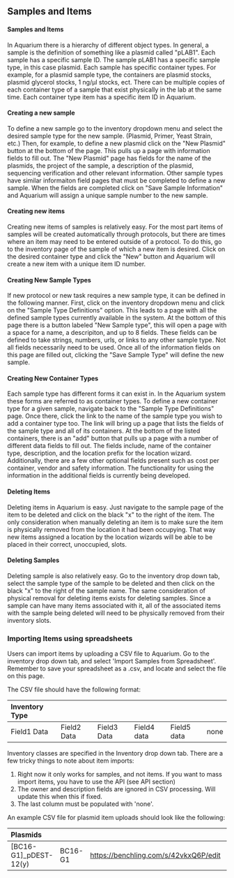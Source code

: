 Samples and Items
---
#### Samples and Items

In Aquarium there is a hierarchy of different object types. In general, a sample is the definition of something like a plasmid called "pLAB1". Each sample has a specific sample ID. The sample pLAB1 has a specific sample type, in this case plasmid. Each sample has specific container types. For example, for a plasmid sample type, the containers are plasmid stocks, plasmid glycerol stocks, 1 ng/µl stocks, ect. There can be multiple copies of each container type of a sample that exist physically in the lab at the same time. Each container type item has a specific item ID in Aquarium.

#### Creating a new sample

To define a new sample go to the inventory dropdown menu and select the desired sample type for the new sample. (Plasmid, Primer, Yeast Strain, etc.) Then, for example, to define a new plasmid click on the "New Plasmid" button at the bottom of the page. This pulls up a page with information fields to fill out. The "New Plasmid" page has fields for the name of the plasmids, the project of the sample, a description of the plasmid, sequencing verification and other relevant information. Other sample types have similar informaiton field pages that must be completed to define a new sample. When the fields are completed click on "Save Sample Information" and Aquarium will assign a unique sample number to the new sample.

#### Creating new items

Creating new items of samples is relatively easy. For the most part items of samples will be created automatically through protocols, but there are times where an item may need to be entered outside of a protocol. To do this, go to the inventory page of the sample of which a new item is desired. Click on the desired container type and click the "New" button and Aquarium will create a new item with a unique item ID number.

#### Creating New Sample Types

If new protocol or new task requires a new sample type, it can be defined in the following manner. First, click on the inventory dropdown menu and click on the "Sample Type Definitions" option. This leads to a page with all the defined sample types currently available in the system. At the bottom of this page there is a button labeled "New Sample type", this will open a page with a space for a name, a descripiton, and up to 8 fields. These fields can be defined to take strings, numbers, urls, or links to any other sample type. Not all fields necessarily need to be used. Once all of the information fields on this page are filled out, clicking the "Save Sample Type" will define the new sample. 

#### Creating New Container Types

Each sample type has different forms it can exist in. In the Aquarium system these forms are referred to as container types. To define a new container type for a given sample, navigate back to the "Sample Type Definitions" page. Once there, click the link to the name of the sample type you wish to add a container type too. The link will bring up a page that lists the fields of the sample type and all of its containers. At the bottom of the listed containers, there is an "add" button that pulls up a page with a number of different data fields to fill out. The fields include, name of the container type, description, and the location prefix for the location wizard. Additionally, there are a few other optional fields present such as cost per container, vendor and safety information. The functionality for using the information in the additional fields is currently being developed. 

#### Deleting Items

Deleting items in Aquarium is easy. Just navigate to the sample page of the item to be deleted and click on the black "x" to the right of the item. The only consideration when manually deleting an item is to make sure the item is physically removed from the location it had been occupying. That way new items assigned a location by the location wizards will be able to be placed in their correct, unoccupied, slots.

#### Deleting Samples

Deleting sample is also relatively easy. Go to the inventory drop down tab, select the sample type of the sample to be deleted and then click on the black "x" to the right of the sample name. The same consideration of physical removal for deleting items exists for deleting samples. Since a sample can have many items associated with it, all of the associated items with the sample being deleted will need to be physically removed from their inventory slots.

### Importing Items using spreadsheets

Users can import items by uploading a CSV file to Aquarium.  Go to the inventory drop down tab, and select 'Import Samples from Spreadsheet'.  Remember to save your spreadsheet as a .csv, and locate and select the file on this page.

The CSV file should have the following format:

| Inventory Type | | | | | |
|:------------- | :------------- | :------------- | :------------- | :------------- | :------------- |
| Field1 Data |  Field2 Data | Field3 Data | Field4 data | Field5 data | none |

Inventory classes are specified in the Inventory drop down tab.  There are a few tricky things to note about item imports:

1.  Right now it only works for samples, and not items.  If you want to mass import items, you have to use the API (see API section)
2.  The owner and description fields are ignored in CSV processing.  Will update this when this if fixed.
3.  The last column must be populated with 'none'.

An example CSV file for plasmid item uploads should look like the following:

| Plasmids | | | | | | | | | | |
|:------------- |:------------- |:------------- |:------------- |:------------- |:------------- |:------------- |:------------- |:------------- |:------------- |:------------- |
| [BC16-G1]_pDEST-12(y) | BC16-G1 | https://benchling.com/s/42vkxQ6P/edit | https://benchling.com/s/JFj2klF/edit | AMP | | 6041 | | ISce-I | | None |
